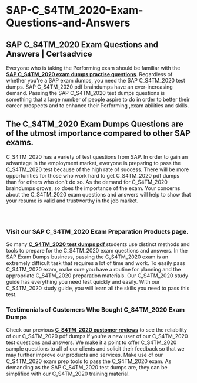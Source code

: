 # SAP-C_S4TM_2020-Exam-Questions-and-Answers
<h2><strong>SAP C_S4TM_2020 Exam Questions and Answers | Certsadvice</strong></h2> <p>Everyone who is taking the Performing exam should be familiar with the <a href="http://www.certsadvice.com/sap/c_s4tm_2020-practice-questions"><strong>SAP C_S4TM_2020 exam dumps practise questions</strong></a>. Regardless of whether you&#39;re a SAP exam dumps, you need the SAP C_S4TM_2020 test dumps. SAP C_S4TM_2020 pdf braindumps have an ever-increasing demand. Passing the SAP C_S4TM_2020 test dumps questions is something that a large number of people aspire to do in order to better their career prospects and to enhance their Performing ,exam abilities and skills.</p> <h2><strong>The C_S4TM_2020 Exam Dumps Questions are of the utmost importance compared to other SAP exams.</strong></h2> <p>C_S4TM_2020 has a variety of test questions from SAP. In order to gain an advantage in the employment market, everyone is preparing to pass the C_S4TM_2020 test because of the high rate of success. There will be more opportunities for those who work hard to get C_S4TM_2020 pdf dumps than for others who don&#39;t do so. As the demand for C_S4TM_2020 braindumps grows, so does the importance of the exam. Your concerns about the C_S4TM_2020 exam questions and answers will help to show that your resume is valid and trustworthy in the job market.</p> <p><a href="http://www.certsadvice.com/sap/c_s4tm_2020-practice-questions" style="display: block; padding: 1em 0; text-align: center; "><img alt="" src="https://1.bp.blogspot.com/-RUOr8Wn-CRk/YUYAxC8kcHI/AAAAAAAAAnw/F7BbdI3tw8QDj5z8iX0vQAioQzKiUxduwCLcBGAsYHQ/s0/unnamed.jpg" /></a></p> <h3><strong>Visit our SAP C_S4TM_2020 Exam Preparation Products page.</strong></h3> <p>So many <a href="http://www.certsadvice.com/sap/c_s4tm_2020-practice-questions"><strong>C_S4TM_2020 test dumps pdf </strong></a>students use distinct methods and tools to prepare for the C_S4TM_2020 exam questions and answers. In the SAP Exam Dumps business, passing the C_S4TM_2020 exam is an extremely difficult task that requires a lot of time and work. To easily pass C_S4TM_2020 exam, make sure you have a routine for planning and the appropriate C_S4TM_2020 preparation materials. Our C_S4TM_2020 study guide has everything you need test quickly and easily. With our C_S4TM_2020 study guide, you will learn all the skills you need to pass this test.</p> <h3><strong>Testimonials of Customers Who Bought C_S4TM_2020 Exam Dumps</strong></h3> <p>Check our previous <a href="http://www.certsadvice.com/sap/c_s4tm_2020-practice-questions"><strong>C_S4TM_2020 customer reviews</strong></a> to see the reliability of our C_S4TM_2020 pdf dumps if you&#39;re a new user of our C_S4TM_2020 test questions and answers. We make it a point to offer C_S4TM_2020 sample questions to all of our clients and solicit their feedback so that we may further improve our products and services. Make use of our C_S4TM_2020 exam prep tools to pass the C_S4TM_2020 exam. As demanding as the SAP C_S4TM_2020 test dumps are, they can be simplified with our C_S4TM_2020 training material.</p>
